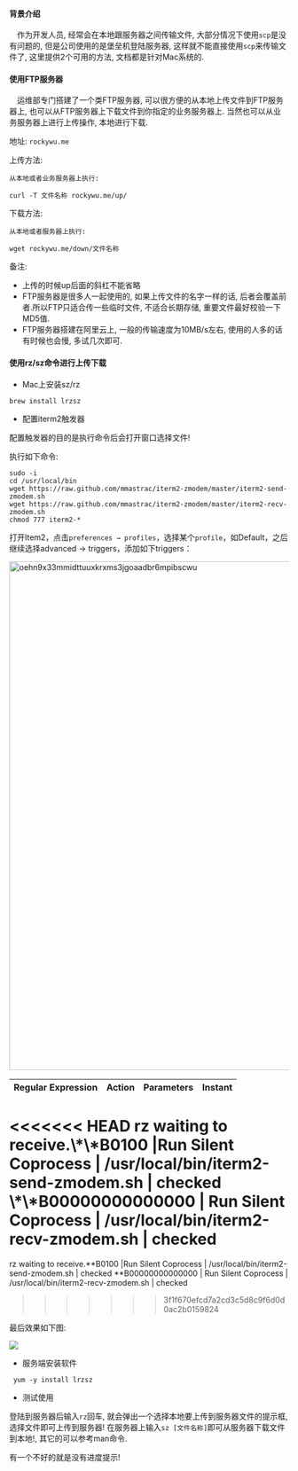 #### 背景介绍

&emsp;作为开发人员, 经常会在本地跟服务器之间传输文件, 大部分情况下使用`scp`是没有问题的, 但是公司使用的是堡垒机登陆服务器, 这样就不能直接使用`scp`来传输文件了, 这里提供2个可用的方法, 文档都是针对Mac系统的.

#### 使用FTP服务器

&emsp;运维部专门搭建了一个类FTP服务器, 可以很方便的从本地上传文件到FTP服务器上, 也可以从FTP服务器上下载文件到你指定的业务服务器上. 当然也可以从业务服务器上进行上传操作, 本地进行下载.

地址: `rockywu.me`

上传方法:

```
从本地或者业务服务器上执行:

curl -T 文件名称 rockywu.me/up/
```

下载方法:

```
从本地或者服务器上执行:

wget rockywu.me/down/文件名称
```

备注:

* 上传的时候up后面的斜杠不能省略
* FTP服务器是很多人一起使用的, 如果上传文件的名字一样的话, 后者会覆盖前者.所以FTP只适合传一些临时文件, 不适合长期存储, 重要文件最好校验一下MD5值.
* FTP服务器搭建在阿里云上, 一般的传输速度为10MB/s左右, 使用的人多的话有时候也会慢, 多试几次即可.



#### 使用rz/sz命令进行上传下载

* Mac上安装sz/rz

```
brew install lrzsz
```

* 配置iterm2触发器

配置触发器的目的是执行命令后会打开窗口选择文件!

执行如下命令:

```
sudo -i
cd /usr/local/bin
wget https://raw.github.com/mmastrac/iterm2-zmodem/master/iterm2-send-zmodem.sh
wget https://raw.github.com/mmastrac/iterm2-zmodem/master/iterm2-recv-zmodem.sh
chmod 777 iterm2-*
```

打开Item2，点击`preferences → profiles`，选择某个`profile`，如Default，之后继续选择advanced → triggers，添加如下triggers：

<img width="918" alt="oehn9x33mmidttuuxkrxms3jgoaadbr6mpibscwu" src="https://user-images.githubusercontent.com/7486508/40338231-90b60502-5da6-11e8-8c9f-bb97e5b46730.png">



Regular Expression | Action | Parameters | Instant
------------ | ------------- | --- | ---
<<<<<<< HEAD
rz waiting to receive.\\*\\\*B0100	 |Run Silent Coprocess | /usr/local/bin/iterm2-send-zmodem.sh | checked
\\\*\\*B00000000000000 | Run Silent Coprocess | /usr/local/bin/iterm2-recv-zmodem.sh | checked
=======
rz waiting to receive.\*\*B0100	 |Run Silent Coprocess | /usr/local/bin/iterm2-send-zmodem.sh | checked
\*\*B00000000000000 | Run Silent Coprocess | /usr/local/bin/iterm2-recv-zmodem.sh | checked
>>>>>>> 3f1f670efcd7a2cd3c5d8c9f6d0d0ac2b0159824

最后效果如下图:

![](https://user-images.githubusercontent.com/7486508/32157432-68d81b88-bd7e-11e7-9ed7-eb120b5a126b.png)

* 服务端安装软件

```
 yum -y install lrzsz
```

* 测试使用

登陆到服务器后输入`rz`回车, 就会弹出一个选择本地要上传到服务器文件的提示框, 选择文件即可上传到服务器!
在服务器上输入`sz [文件名称]`即可从服务器下载文件到本地!, 其它的可以参考man命令.

有一个不好的就是没有进度提示!

